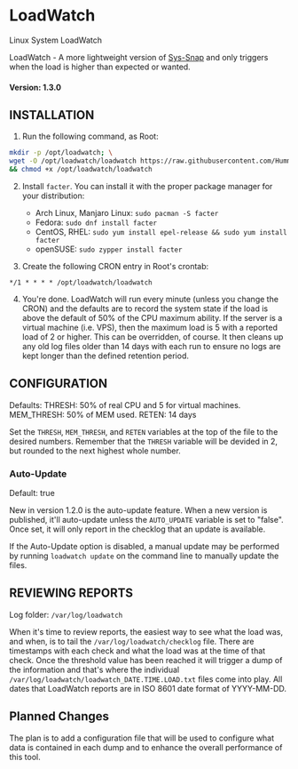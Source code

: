 # LoadWatch

Linux System LoadWatch

LoadWatch - A more lightweight version of [Sys-Snap](https://github.com/CpanelInc/tech-SysSnapv2) 
and only triggers when the load is higher than expected or wanted.

#### Version: 1.3.0

## INSTALLATION

1. Run the following command, as Root:

```bash
mkdir -p /opt/loadwatch; \
wget -O /opt/loadwatch/loadwatch https://raw.githubusercontent.com/Hummdis/loadwatch/master/loadwatch \
&& chmod +x /opt/loadwatch/loadwatch
```

2. Install `facter`.  You can install it with the proper package manager for your 
   distribution:
	- Arch Linux, Manjaro Linux: `sudo pacman -S facter`
	- Fedora: `sudo dnf install facter`
	- CentOS, RHEL: `sudo yum install epel-release && sudo yum install facter`
	- openSUSE: `sudo zypper install facter`

3. Create the following CRON entry in Root's crontab:

```
*/1 * * * * /opt/loadwatch/loadwatch
```

4. You're done. LoadWatch will run every minute (unless you change the CRON) and
   the defaults are to record the system state if the load is above the default
   of 50% of the CPU maximum ability.  If the server is a virtual machine (i.e.
   VPS), then the maximum load is 5 with a reported load of 2 or higher. This
   can be overridden, of course.  It then cleans up any old log files older than
   14 days with each run to ensure no logs are kept longer than the defined
   retention period.

## CONFIGURATION

Defaults:
    THRESH: 50% of real CPU and 5 for virtual machines.
    MEM_THRESH: 50% of MEM used.
    RETEN: 14 days

Set the `THRESH`, `MEM_THRESH`, and `RETEN` variables at the top of the file to
the desired numbers. Remember that the `THRESH` variable will be devided in 2,
but rounded to the next highest whole number.

### Auto-Update

Default: true

New in version 1.2.0 is the auto-update feature. When a new version is published, it'll auto-update unless the `AUTO_UPDATE` variable is set to "false". Once set, it will only report in the checklog that an update is available.

If the Auto-Update option is disabled, a manual update may be performed by running `loadwatch update` on the command line to manually update the files.

## REVIEWING REPORTS

Log folder: `/var/log/loadwatch`

When it's time to review reports, the easiest way to see what the load was, and when, is to tail the `/var/log/loadwatch/checklog` file.  There are timestamps with each check and what the load was at the time of that check. Once the threshold value has been reached it will trigger a dump of the information and that's where the individual `/var/log/loadwatch/loadwatch_DATE.TIME.LOAD.txt` files come into play.  All dates that LoadWatch reports are in ISO 8601 date format of YYYY-MM-DD.

## Planned Changes

The plan is to add a configuration file that will be used to configure what data is contained in each dump and to enhance the overall performance of this tool.
